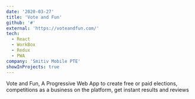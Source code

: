 ```yaml
---
date: '2020-03-27'
title: 'Vote and Fun'
github: '#'
external: 'https://voteandfun.com/'
tech:
  - React
  - WorkBox
  - Redux
  - PWA
company: 'Smitiv Mobile PTE'
showInProjects: true
---
```


Vote and Fun, A Progressive Web App to create free or paid elections, competitions as a business on the platform, get instant results and reviews
